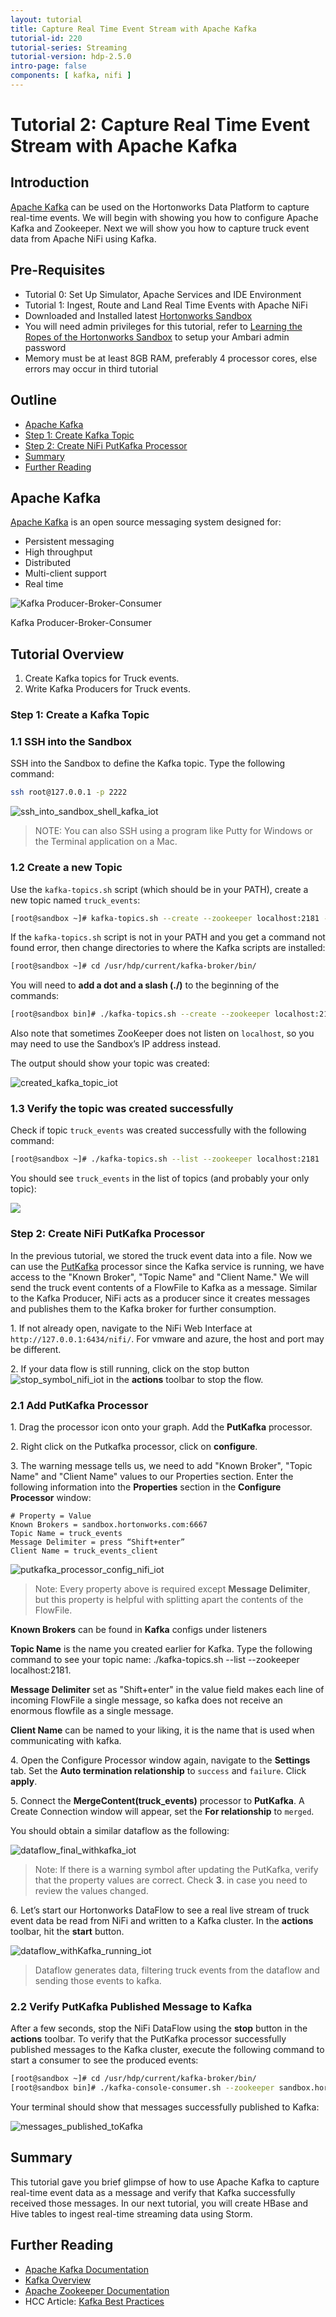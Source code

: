 ```yaml
---
layout: tutorial
title: Capture Real Time Event Stream with Apache Kafka
tutorial-id: 220
tutorial-series: Streaming
tutorial-version: hdp-2.5.0
intro-page: false
components: [ kafka, nifi ]
---
```



# Tutorial 2: Capture Real Time Event Stream with Apache Kafka

## Introduction

[Apache Kafka](http://kafka.apache.org/) can be used on the Hortonworks Data Platform to capture real-time events. We will begin with showing you how to configure Apache Kafka and Zookeeper. Next we will show you how to capture truck event data from Apache NiFi using Kafka.

## Pre-Requisites
*  Tutorial 0: Set Up Simulator, Apache Services and IDE Environment
*  Tutorial 1: Ingest, Route and Land Real Time Events with Apache NiFi
*  Downloaded and Installed latest [Hortonworks Sandbox](http://hortonworks.com/products/hortonworks-sandbox/#install)
*  You will need admin privileges for this tutorial, refer to [Learning the Ropes of the Hortonworks Sandbox](http://hortonworks.com/hadoop-tutorial/learning-the-ropes-of-the-hortonworks-sandbox/) to setup your Ambari admin password
*  Memory must be at least 8GB RAM, preferably 4 processor cores, else errors may occur in third tutorial

## Outline

*   [Apache Kafka](#apache-kafka-tutorial1)
*   [Step 1: Create Kafka Topic](#define-kafka-topic-tutorial1)
*   [Step 2: Create NiFi PutKafka Processor](#create-nifi-putkafka-tutorial1)
*   [Summary](#summary-tutorial1)
*   [Further Reading](#further-reading-tutorial1)

## Apache Kafka <a id="apache-kafka-tutorial1"></a>

[Apache Kafka](http://kafka.apache.org/) is an open source messaging system designed for:

*   Persistent messaging
*   High throughput
*   Distributed
*   Multi-client support
*   Real time

![Kafka Producer-Broker-Consumer](/assets/realtime-event-processing-with-hdf/lab1-kafka/Kafka-Broker-Diagram.png)

Kafka Producer-Broker-Consumer

## Tutorial Overview

1.  Create Kafka topics for Truck events.
2.  Write Kafka Producers for Truck events.

### Step 1: Create a Kafka Topic <a id="define-kafka-topic-tutorial1"></a>

### 1.1 SSH into the Sandbox

SSH into the Sandbox to define the Kafka topic. Type the following command:

~~~bash
ssh root@127.0.0.1 -p 2222
~~~

![ssh_into_sandbox_shell_kafka_iot](/assets/realtime-event-processing-with-hdf/lab1-kafka/ssh_into_sandbox_shell_kafka_iot.png)

> NOTE: You can also SSH using a program like Putty for Windows or the Terminal application on a Mac.

### 1.2 Create a new Topic

Use the `kafka-topics.sh` script (which should be in your PATH), create a new topic named `truck_events`:

~~~bash
[root@sandbox ~]# kafka-topics.sh --create --zookeeper localhost:2181 --replication-factor 1 --partitions 2 --topic truck_events
~~~

If the `kafka-topics.sh` script is not in your PATH and you get a command not found error, then change directories to where the Kafka scripts are installed:

~~~bash
[root@sandbox ~]# cd /usr/hdp/current/kafka-broker/bin/
~~~

You will need to **add a dot and a slash (./)** to the beginning of the commands:

~~~bash
[root@sandbox bin]# ./kafka-topics.sh --create --zookeeper localhost:2181 --replication-factor 1 --partitions 2 --topic truck_events
~~~

Also note that sometimes ZooKeeper does not listen on `localhost`, so you may need to use the Sandbox’s IP address instead.


The output should show your topic was created:

![created_kafka_topic_iot](/assets/realtime-event-processing-with-hdf/lab1-kafka/created_kafka_topic_iot.png)


### 1.3 Verify the topic was created successfully

Check if topic `truck_events` was created successfully with the following command:

~~~bash
[root@sandbox ~]# ./kafka-topics.sh --list --zookeeper localhost:2181
~~~

You should see `truck_events` in the list of topics (and probably your only topic):

![](/assets/realtime-event-processing-with-hdf/lab1-kafka/verify_kafka_topic_created_iot.png)


### Step 2: Create NiFi PutKafka Processor <a id="create-nifi-putkafka-tutorial1"></a>

In the previous tutorial, we stored the truck event data into a file. Now we can use the [PutKafka](https://nifi.apache.org/docs/nifi-docs/components/org.apache.nifi.processors.kafka.PutKafka/index.html) processor since the Kafka service is running, we have access to the "Known Broker", "Topic Name" and "Client Name." We will send the truck event contents of a FlowFile to Kafka as a message. Similar to the Kafka Producer, NiFi acts as a producer since it creates messages and publishes them to the Kafka broker for further consumption.

1\. If not already open, navigate to the NiFi Web Interface at `http://127.0.0.1:6434/nifi/`. For vmware and azure, the host and port may be different.

2\. If your data flow is still running, click on the stop button ![stop_symbol_nifi_iot](/assets/realtime-event-processing-with-hdf/lab0-nifi/stop_symbol_nifi_iot.png) in the **actions** toolbar to stop the flow.

### 2.1 Add PutKafka Processor

1\. Drag the processor icon onto your graph. Add the **PutKafka** processor.

2\. Right click on the Putkafka processor, click on **configure**.

3\. The warning message tells us, we need to add "Known Broker", "Topic Name" and "Client Name" values to our Properties section. Enter the following information into the **Properties** section in the **Configure Processor** window:

~~~
# Property = Value
Known Brokers = sandbox.hortonworks.com:6667
Topic Name = truck_events
Message Delimiter = press “Shift+enter”
Client Name = truck_events_client
~~~

![putkafka_processor_config_nifi_iot](/assets/realtime-event-processing-with-hdf/lab1-kafka/putkafka_processor_config_nifi_iot.png)

> Note: Every property above is required except **Message Delimiter**, but this property is helpful with splitting apart the contents of the FlowFile.

**Known Brokers** can be found in **Kafka** configs under listeners

**Topic Name** is the name you created earlier for Kafka. Type the following command to see your topic name: ./kafka-topics.sh --list --zookeeper localhost:2181.

**Message Delimiter** set as "Shift+enter" in the value field makes each line of incoming FlowFile a single message, so kafka does not receive an enormous flowfile as a single message.

**Client Name** can be named to your liking, it is the name that is used when communicating with kafka.

4\. Open the Configure Processor window again, navigate to the **Settings** tab. Set the **Auto termination relationship** to `success` and `failure`. Click **apply**.

5\. Connect the **MergeContent(truck_events)** processor to **PutKafka**. A Create Connection window will appear, set the **For relationship** to `merged`.

You should obtain a similar dataflow as the following:

![dataflow_final_withkafka_iot](/assets/realtime-event-processing-with-hdf/lab1-kafka/dataflow_final_withkafka_iot.png)

> Note: If there is a warning symbol after updating the PutKafka, verify that the property values are correct. Check **3**. in case you need to review the values changed.

6\. Let’s start our Hortonworks DataFlow to see a real live stream of truck event data be read from NiFi and written to a Kafka cluster. In the **actions** toolbar, hit the **start** button.

![dataflow_withKafka_running_iot](/assets/realtime-event-processing-with-hdf/lab1-kafka/dataflow_withKafka_running_iot.png)

> Dataflow generates data, filtering truck events from the dataflow and sending those events to kafka.

### 2.2 Verify PutKafka Published Message to Kafka

After a few seconds, stop the NiFi DataFlow using the **stop** button in the **actions** toolbar.
To verify that the PutKafka processor successfully published messages to the Kafka cluster, execute the following command to start a consumer to see the produced events:

~~~bash
[root@sandbox ~]# cd /usr/hdp/current/kafka-broker/bin/
[root@sandbox bin]# ./kafka-console-consumer.sh --zookeeper sandbox.hortonworks.com:2181 --topic truck_events --from-beginning
~~~

Your terminal should show that messages successfully published to Kafka:

![messages_published_toKafka](/assets/realtime-event-processing-with-hdf/lab1-kafka/messages_published_toKafka.png)


## Summary <a id="summary-tutorial1"></a>

This tutorial gave you brief glimpse of how to use Apache Kafka to capture real-time event data as a message and verify that Kafka successfully received those messages. In our next tutorial, you will create HBase and Hive tables to ingest real-time streaming data using Storm.

## Further Reading <a id="further-reading-tutorial1"></a>
- [Apache Kafka Documentation](http://kafka.apache.org/)
- [Kafka Overview](http://hortonworks.com/hadoop/kafka/)
- [Apache Zookeeper Documentation](https://zookeeper.apache.org/)
- HCC Article: [Kafka Best Practices](https://community.hortonworks.com/content/kbentry/49789/kafka-best-practices.html)
